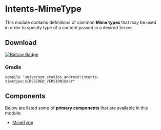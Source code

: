Intents-MimeType
===============

This module contains definitions of common **Mime types** that may be used in order to specify type 
of a content passed in a desired `Intent`.

## Download ##
[![Bintray Badge](https://api.bintray.com/packages/universum-studios/android/universum.studios.android%3Aintents/images/download.svg)](https://bintray.com/universum-studios/android/universum.studios.android%3Aintents/_latestVersion)

### Gradle ###

    compile "universum.studios.android:intents-mimetype:${DESIRED_VERSION}@aar"
    
## Components ##

Below are listed some of **primary components** that are available in this module:

- [MimeType](https://github.com/universum-studios/android_intents/blob/master/library-mimetype/src/main/java/universum/studios/android/intent/MimeType.java)
